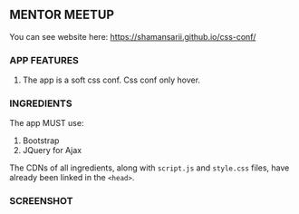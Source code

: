MENTOR MEETUP
-------------
You can see website here: https://shamansarii.github.io/css-conf/

### APP FEATURES

1. The app is a soft css conf. Css conf only hover. 

### INGREDIENTS

The app MUST use:
1. Bootstrap
2. JQuery for Ajax

The CDNs of all ingredients, along with `script.js` and `style.css` files, have already been linked in the `<head>`.
 
### SCREENSHOT
